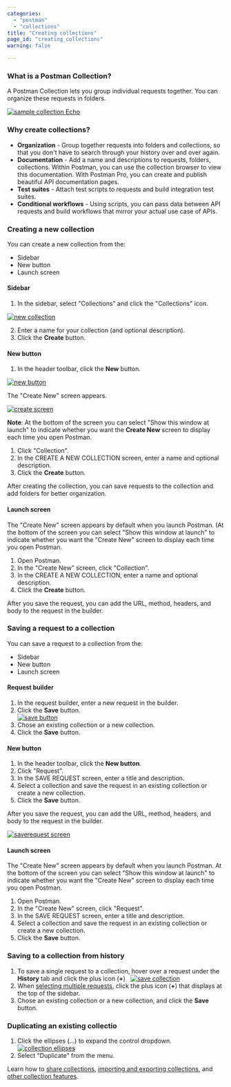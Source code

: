 ```yaml
---
categories:
  - "postman"
  - "collections"
title: "Creating collections"
page_id: "creating_collections"
warning: false

---
```


### What is a Postman Collection?

A Postman Collection lets you group individual requests together. You can organize these requests in folders. 

[![sample collection Echo](https://s3.amazonaws.com/postman-static-getpostman-com/postman-docs/Collection_headers.png)](https://s3.amazonaws.com/postman-static-getpostman-com/postman-docs/Collection_headers.png)

### Why create collections?

*   **Organization** - Group together requests into folders and collections, so that you don't have to search through your history over and over again.
*   **Documentation** - Add a name and descriptions to requests, folders, collections. Within Postman, you can use the collection browser to view this documentation. With Postman Pro, you can create and publish beautiful API documentation pages.
*   **Test suites** - Attach test scripts to requests and build integration test suites.
*   **Conditional workflows** - Using scripts, you can pass data between API requests and build workflows that mirror your actual use case of APIs.

### Creating a new collection

You can create a new collection from the:
* Sidebar
* New button 
* Launch screen


#### Sidebar

1.  In the sidebar, select "Collections" and click the "Collections" icon.

[![new collection](https://s3.amazonaws.com/postman-static-getpostman-com/postman-docs/collections_icon1.png)](https://s3.amazonaws.com/postman-static-getpostman-com/postman-docs/collections_icon1.png)

2.  Enter a name for your collection (and optional description).
3.  Click the **Create** button.


#### New button

1. In the header toolbar, click the **New** button.

[![new button](https://s3.amazonaws.com/postman-static-getpostman-com/postman-docs/HeaderToolBar.png)](https://s3.amazonaws.com/postman-static-getpostman-com/postman-docs/HeaderToolBar.png)

The "Create New" screen appears.

[![create screen](https://s3.amazonaws.com/postman-static-getpostman-com/postman-docs/create_new_screen.png)](https://s3.amazonaws.com/postman-static-getpostman-com/postman-docs/create_new_screen.png)

**Note**: At the bottom of the screen you can select "Show this window at launch" to indicate whether you want the **Create New** screen to display each time you open Postman.

1. Click "Collection". 
2. In the CREATE A NEW COLLECTION screen, enter a name and optional description. 
3. Click the **Create** button.

After creating the collection, you can save requests to the collection and add folders for better organization.

#### Launch screen

The "Create New" screen appears by default when you launch Postman. (At the bottom of the screen you can select "Show this window at launch" to indicate whether you want the "Create New" screen to display each time you open Postman.

1. Open Postman.
2. In the "Create New" screen, click "Collection".
3. In the CREATE A NEW COLLECTION, enter a name and optional description. 
4. Click the **Create** button.

After you save the request, you can add the URL, method, headers, and body to the request in the builder.

### Saving a request to a collection

You can save a request to a collection from the:
* Sidebar
* New button 
* Launch screen

#### Request builder
1.  In the request builder, enter a new request in the builder.
2.  Click the **Save** button.  
    [![save button](https://s3.amazonaws.com/postman-static-getpostman-com/postman-docs/SAVE_send2.png)](https://s3.amazonaws.com/postman-static-getpostman-com/postman-docs/SAVE_send2.png)
3.  Chose an existing collection or a new collection.
4.  Click the **Save** button.

#### New button
1. In the header toolbar, click the **New button**.
2. Click "Request".
3. In the SAVE REQUEST screen, enter a title and description.
4. Select a collection and save the request in an existing collection or create a new collection. 
5. Click the **Save** button.

After you save the request, you can add the URL, method, headers, and body to the request in the builder.

[![saverequest screen](https://s3.amazonaws.com/postman-static-getpostman-com/postman-docs/Save+request+screen.png)](https://s3.amazonaws.com/postman-static-getpostman-com/postman-docs/Save+request+screen.png)

#### Launch screen
The "Create New" screen appears by default when you launch Postman. At the bottom of the screen you can select "Show this window at launch" to indicate whether you want the "Create New" screen to display each time you open Postman.

1. Open Postman.
2. In the "Create New" screen, click "Request".
3. In the SAVE REQUEST screen, enter a title and description.
4. Select a collection and save the request in an existing collection or create a new collection. 
5. Click the **Save** button.

### Saving to a collection from history

1.  To save a single request to a collection, hover over a request under the **History** tab and click the plus icon (**+**)
   [![save collection](https://s3.amazonaws.com/postman-static-getpostman-com/postman-docs/history_icon2.png)](https://s3.amazonaws.com/postman-static-getpostman-com/postman-docs/history_icon2.png)
2.  When [selecting multiple requests](/docs/postman/sending_api_requests/history#multi-selecting-requests), click the plus icon (**+**) that displays at the top of the sidebar.
3.  Chose an existing collection or a new collection, and click the **Save** button.

### Duplicating an existing collectio

1.  Click the ellipses (...) to expand the control dropdown.   
    [![collection ellipses](https://s3.amazonaws.com/postman-static-getpostman-com/postman-docs/duplicate_collection1.png)](https://s3.amazonaws.com/postman-static-getpostman-com/postman-docs/duplicate_collection1.png)
2.  Select "Duplicate" from the menu.

Learn how to [share collections](/docs/postman/collections/sharing_collections), [importing and exporting collections](/docs/postman/collections/data_formats), and [other collection features](/docs/postman/collections/managing_collections).  
